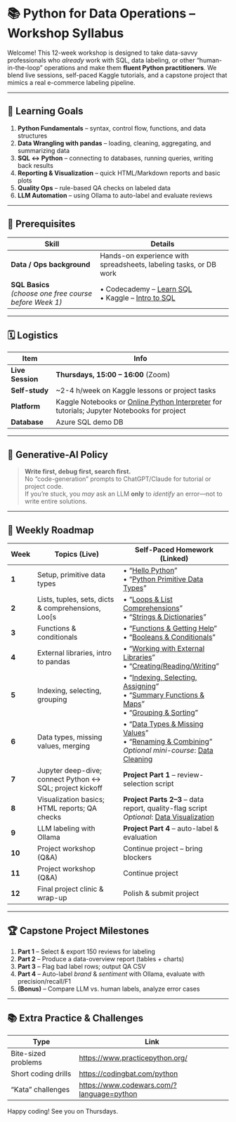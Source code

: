 # 📚 Python for Data Operations – Workshop Syllabus

Welcome! This 12-week workshop is designed to take data-savvy professionals who *already* work with SQL, data labeling, or other “human-in-the-loop” operations and make them **fluent Python practitioners**. We blend live sessions, self-paced Kaggle tutorials, and a capstone project that mimics a real e-commerce labeling pipeline.

---

## 🎯 Learning Goals

1. **Python Fundamentals** – syntax, control flow, functions, and data structures  
2. **Data Wrangling with pandas** – loading, cleaning, aggregating, and summarizing data  
3. **SQL ↔ Python** – connecting to databases, running queries, writing back results  
4. **Reporting & Visualization** – quick HTML/Markdown reports and basic plots  
5. **Quality Ops** – rule-based QA checks on labeled data  
6. **LLM Automation** – using Ollama to auto-label and evaluate reviews  

---

## 📝 Prerequisites

| Skill | Details |
|-------|---------|
| **Data / Ops background** | Hands-on experience with spreadsheets, labeling tasks, or DB work |
| **SQL Basics** <br> *(choose one free course before Week 1)* | • Codecademy – [Learn SQL](https://www.codecademy.com/learn/learn-sql) <br>• Kaggle – [Intro to SQL](https://www.kaggle.com/learn/intro-to-sql) |

---

## 🗓 Logistics

| Item | Info |
|------|------|
| **Live Session** | **Thursdays, 15:00 – 16:00** (Zoom) |
| **Self-study** | ~2-4 h/week on Kaggle lessons or project tasks |
| **Platform** | Kaggle Notebooks or [Online Python Interpreter](https://www.online-python.com/) for tutorials; Jupyter Notebooks for project |
| **Database** | Azure SQL demo DB |

---

## 🤖 Generative-AI Policy

> **Write first, debug first, search first.**  
> No “code-generation” prompts to ChatGPT/Claude for tutorial or project code.  
> If you’re stuck, you *may* ask an LLM **only** to *identify* an error—not to write entire solutions.

---

## 📆 Weekly Roadmap

| Week | Topics (Live) | Self-Paced Homework (Linked) |
|------|---------------|------------------------------|
| **1** | Setup, primitive data types | •  “[Hello Python](https://www.kaggle.com/code/colinmorris/hello-python)” <br> •  “[Python Primitive Data Types](https://pieriantraining.com/python-primitive-data-types-a-comprehensive-tutorial/)” |
| **2** | Lists, tuples, sets, dicts & comprehensions, Loo[s | • “[Loops & List Comprehensions](https://www.kaggle.com/code/colinmorris/loops-and-list-comprehensions)” <br>• “[Strings & Dictionaries](https://www.kaggle.com/code/colinmorris/strings-and-dictionaries)”  |
| **3** | Functions & conditionals | • “[Functions & Getting Help](https://www.kaggle.com/code/colinmorris/functions-and-getting-help)” <br>• “[Booleans & Conditionals](https://www.kaggle.com/code/colinmorris/booleans-and-conditionals)” |
| **4** | External libraries, intro to pandas | • “[Working with External Libraries](https://www.kaggle.com/code/colinmorris/working-with-external-libraries)” <br>• “[Creating/Reading/Writing](https://www.kaggle.com/code/residentmario/creating-reading-and-writing)” |
| **5** | Indexing, selecting, grouping | • “[Indexing, Selecting, Assigning](https://www.kaggle.com/code/residentmario/indexing-selecting-assigning)” <br>• “[Summary Functions & Maps](https://www.kaggle.com/code/residentmario/summary-functions-and-maps)” <br>• “[Grouping & Sorting](https://www.kaggle.com/code/residentmario/grouping-and-sorting)” |
| **6** | Data types, missing values, merging | • “[Data Types & Missing Values](https://www.kaggle.com/code/residentmario/data-types-and-missing-values)” <br>• “[Renaming & Combining](https://www.kaggle.com/code/residentmario/renaming-and-combining)” <br>*Optional mini-course*: [Data Cleaning](https://www.kaggle.com/learn/data-cleaning) |
| **7** | Jupyter deep-dive; connect Python ↔ SQL; project kickoff | **Project Part 1** – review-selection script |
| **8** | Visualization basics; HTML reports; QA checks | **Project Parts 2–3** – data report, quality-flag script <br>*Optional*: [Data Visualization](https://www.kaggle.com/learn/data-visualization) |
| **9** | LLM labeling with Ollama | **Project Part 4** – auto-label & evaluation |
| **10** | Project workshop (Q&A) | Continue project – bring blockers |
| **11** | Project workshop (Q&A) | Continue project |
| **12** | Final project clinic & wrap-up | Polish & submit project |

---

## 🏆 Capstone Project Milestones

1. **Part 1** – Select & export 150 reviews for labeling  
2. **Part 2** – Produce a data-overview report (tables + charts)  
3. **Part 3** – Flag bad label rows; output QA CSV  
4. **Part 4** – Auto-label *brand* & *sentiment* with Ollama, evaluate with precision/recall/F1  
5. **(Bonus)** – Compare LLM vs. human labels, analyze error cases  

---

## 📚 Extra Practice & Challenges

| Type | Link |
|------|------|
| Bite-sized problems | <https://www.practicepython.org/> |
| Short coding drills | <https://codingbat.com/python> |
| “Kata” challenges | <https://www.codewars.com/?language=python> |

Happy coding! See you on Thursdays.

